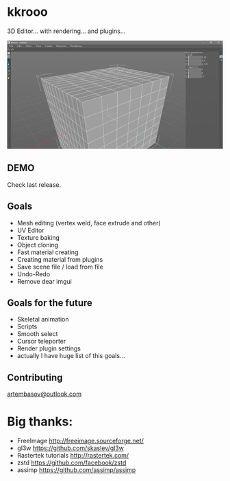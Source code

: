 # kkrooo
3D Editor... with rendering... and plugins...


<img src="res/repository-open-graph-template.png">

## DEMO

Check last release.

## Goals

* Mesh editing (vertex weld, face extrude and other)
* UV Editor
* Texture baking
* Object cloning
* Fast material creating
* Creating material from plugins
* Save scene file / load from file
* Undo-Redo
* Remove dear imgui

## Goals for the future

* Skeletal animation
* Scripts
* Smooth select
* Cursor teleporter
* Render plugin settings
* actually I have huge list of this goals...

## Contributing

artembasov@outlook.com


# Big thanks:

* FreeImage http://freeimage.sourceforge.net/
* gl3w https://github.com/skaslev/gl3w
* Rastertek tutorials http://rastertek.com/
* zstd https://github.com/facebook/zstd
* assimp https://github.com/assimp/assimp 